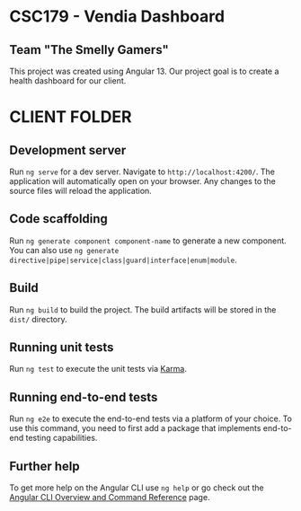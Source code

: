 # CSC179 - Vendia Dashboard
## Team "The Smelly Gamers"

This project was created using Angular 13. Our project goal is to create a health dashboard for our client.

# CLIENT FOLDER
## Development server

Run `ng serve` for a dev server. Navigate to `http://localhost:4200/`. The application will automatically open on your browser. Any changes to the source files will reload the application.

## Code scaffolding

Run `ng generate component component-name` to generate a new component. You can also use `ng generate directive|pipe|service|class|guard|interface|enum|module`.

## Build

Run `ng build` to build the project. The build artifacts will be stored in the `dist/` directory.

## Running unit tests

Run `ng test` to execute the unit tests via [Karma](https://karma-runner.github.io).

## Running end-to-end tests

Run `ng e2e` to execute the end-to-end tests via a platform of your choice. To use this command, you need to first add a package that implements end-to-end testing capabilities.

## Further help

To get more help on the Angular CLI use `ng help` or go check out the [Angular CLI Overview and Command Reference](https://angular.io/cli) page.
